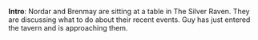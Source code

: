 **Intro**: Nordar and Brenmay are sitting at a table in The Silver Raven. They are discussing what to do about their recent events. Guy has just entered the tavern and is approaching them.